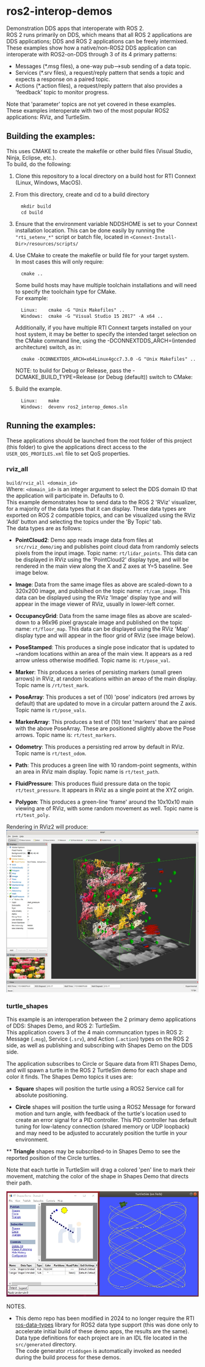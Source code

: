 # ros2-interop-demos
Demonstration DDS apps that interoperate with ROS 2.  
ROS 2 runs primarily on DDS, which means that all ROS 2 applications are DDS applications; 
DDS and ROS 2 applications can be freely intermixed.  
These examples show how a native/non-ROS2 DDS application can interoperate with ROS2-on-DDS through 3 of
its 4 primary patterns:  
 * Messages (*.msg files), a one-way pub-->sub sending of a data topic.
 * Services (*.srv files), a request/reply pattern that sends a topic and expects a response on a paired topic.
 * Actions (*.action files), a request/reply pattern that also provides a 'feedback' topic to monitor progress.

Note that 'parameter' topics are not yet covered in these examples.  
These examples interoperate with two of the most popular ROS2 applications: RViz, and TurtleSim.


## Building the examples: 
This uses CMAKE to create the makefile or other build files (Visual Studio, Ninja, Eclipse, etc.).  
To build, do the following: 

 1. Clone this repository to a local directory on a build host for RTI Connext (Linux, Windows, MacOS).

 2. From this directory, create and cd to a build directory  
    ```
      mkdir build  
      cd build
    ```
  
 3. Ensure that the environment variable NDDSHOME is set to your Connext installation location. 
    This can be done easily by running the `"rti_setenv_*"` script or batch file, 
    located in `<Connext-Install-Dir>/resources/scripts/`
    
 4. Use CMake to create the makefile or build file for your target system.  
    In most cases this will only require:
    ```
      cmake ..
    ```

    Some build hosts may have multiple toolchain installations and will need to 
    specify the toolchain type for CMake.  
    For example:
    ```
      Linux:    cmake -G "Unix Makefiles" ..
      Windows:  cmake -G "Visual Studio 15 2017" -A x64 ..
    ```
    
    Additionally, if you have multiple RTI Connext targets installed on your host system, it may
    be better to specify the intended target selection on the CMake command line, using
    the -DCONNEXTDDS_ARCH=(intended architecture) switch, as in:
    ```
      cmake -DCONNEXTDDS_ARCH=x64Linux4gcc7.3.0 -G "Unix Makefiles" ..
    ```

    NOTE: to build for Debug or Release, pass the -DCMAKE_BUILD_TYPE=Release (or Debug (default)) switch to CMake:
    
 5. Build the example. 
    ```
      Linux:    make
      Windows:  devenv ros2_interop_demos.sln
    ```

## Running the examples:  

These applications should be launched from the root folder of this project (this folder) to give the
applications direct access to the `USER_QOS_PROFILES.xml` file to set QoS properties.  

### **rviz_all** 
`build/rviz_all <domain_id>`  
Where: `<domain_id>` is an integer argument to select the DDS domain ID that the application will participate in.  Defaults to 0.    
This example demonstrates how to send data to the ROS 2 'RViz' visualizer, for a majority of the 
data types that it can display.   These data types are exported on ROS 2 compatible topics, and can
be visualized using the RViz 'Add' button and selecting the topics under the 'By Topic' tab.  
The data types are as follows:  

 * **PointCloud2**: Demo app reads image data from files at `src/rviz_demo/img` and publishes point cloud data from randomly selects pixels from the input image.   Topic name: `rt/lidar_points`. 
 This data can be displayed in RViz using the 'PointCloud2' display type, and will be rendered
 in the main view along the X and Z axes at Y=5 baseline.  See image below.

 * **Image**: Data from the same image files as above are scaled-down to a 320x200 image, and publsihed on the topic name: `rt/cam_image`. This data can be displayed using the RViz 'Image' display type and will appear in the image viewer of RViz, usually in lower-left corner.

 * **OccupancyGrid**: Data from the same image files as above are scaled-down to a 96x96 pixel grayscale image and published on the topic name: `rt/floor_map`.  This data can be displayed using
 the RViz 'Map' display type and will appear in the floor grid of RViz (see image below).

 * **PoseStamped**: This produces a single pose indicator that is updated to ~random locations within
 an area of the main view.  It appears as a red arrow unless otherwise modified.  Topic name is: `rt/pose_val`.  

 * **Marker**: This produces a series of persisting markers (small green arrows) in RViz, at random
 locations within an areao of the main display.  Topic name is `/rt/test_mark`.

 * **PoseArray**: This produces a set of (10) 'pose' indicators (red arrows by default) that are updated
 to move in a circular pattern around the Z axis.  Topic name is `rt/pose_vals`.  

 * **MarkerArray**: This produces a test of (10) text 'markers' that are paired with the above PoseArray.  These are positioned slightly above the Pose arrows.  Topic name is: `rt/test_markers`.  

 * **Odometry**: This produces a persisting red arrow by default in RViz.  Topic name is `rt/test_odom`.  

 * **Path**: This produces a green line with 10 random-point segments, within an area in RViz main display.
 Topic name is `rt/test_path`.  

 * **FluidPressure**: This produces fluid pressure data on the topic `rt/test_pressure`.  It appears in RViz as
 a single point at the XYZ origin.

 * **Polygon**:  This produces a green-line 'frame' around the 10x10x10 main viewing are of RViz, with some 
 random movement as well.  Topic name is `rt/test_poly`.  

Rendering in RViz2 will produce:
![RViz render](rviz_demo.jpg)




### **turtle_shapes**  
This example is an interoperation between the 2 primary demo applications of DDS: Shapes Demo, and ROS 2: TurtleSim.  
This application covers 3 of the 4 main communcation types in ROS 2: Message (`.msg`), Service (`.srv`), and 
Action (`.action`) types on the ROS 2 side, as well as publishing and subscribing with Shapes Demo on the DDS side.  

The application subscribes to Circle or Square data from RTI Shapes Demo, and will spawn a turtle in the ROS 2 TurtleSim demo for each shape and color it finds.   The Shapes Demo topics it uses are:

 * **Square** shapes will position the turtle using a ROS2 Service call for absolute positioning.

 * **Circle** shapes will position the turtle using a ROS2 Message for forward motion and turn angle, with feedback of the turtle's location used to create an error signal for a PID controller.  This PID controller has default tuning
 for low-latency connection (shared memory or UDP loopback) and may need to be adjusted to accurately position the turtle in your environment.
 
 ** **Triangle** shapes may be subscribed-to in Shapes Demo to see the reported position of the Circle turtles.  

Note that each turtle in TurtleSim will drag a colored 'pen' line to mark their movement, matching the color of the
shape in Shapes Demo that directs their path.

![TurtleShapes](turtle_shapes.jpg)

NOTES.  
 * This demo repo has been modified in 2024 to no longer require the RTI [ros-data-types](https://github.com/neil-rti/ros-data-types) library for ROS2 data type support (this was done only to accelerate initial build of these demo apps, the results are the same).
 Data type definitions for each project are in an IDL file located in the `src/generated` directory.   
 The code generator `rtiddsgen` is automatically invoked as needed during the build process for these demos.
 

